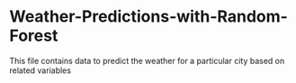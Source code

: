 # Weather-Predictions-with-Random-Forest
This file contains data to predict the weather for a particular city based on related variables
